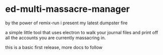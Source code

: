 # ed-multi-massacre-manager

by the power of remix-run i present my latest dumpster fire

a simple little tool that uses electron to walk your journal files and print off all the accounts you are currently massacring in.

this is a basic first release, more docs to follow
